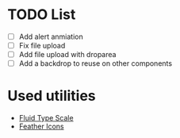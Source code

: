 # TODO List
- [ ] Add alert anmiation
- [ ] Fix file upload
- [ ] Add file upload with droparea
- [ ] Add a backdrop to reuse on other components

# Used utilities
- [Fluid Type Scale](https://www.fluid-type-scale.com/)
- [Feather Icons](https://feathericons.com/)

<!-- https://cdn.dribbble.com/userupload/2773311/file/original-d6adfa40b9b8ac940dff9c7c1da465b8.jpg?compress=1&resize=752x -->
